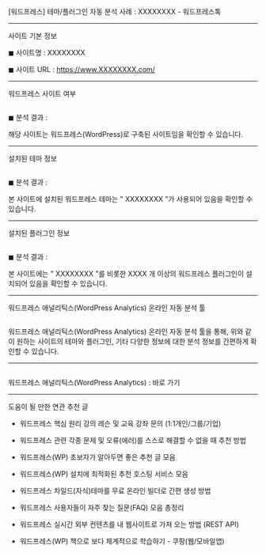 [워드프레스] 테마/플러그인 자동 분석 사례 : XXXXXXXX - 워드프레스톡

<hr>

사이트 기본 정보

◼︎ 사이트명 : XXXXXXXX

◼︎ 사이트 URL : https://www.XXXXXXXX.com/

<hr>

워드프레스 사이트 여부

<img>

◼︎ 분석 결과 :

해당 사이트는 워드프레스(WordPress)로 구축된 사이트임을 확인할 수 있습니다.

<hr>

설치된 테마 정보

<img>

◼︎ 분석 결과 :

본 사이트에 설치된 워드프레스 테마는 " XXXXXXXX "가 사용되어 있음을 확인할 수 있습니다.

<hr>

설치된 플러그인 정보

<img>

◼︎ 분석 결과 :

본 사이트에는 " XXXXXXXX "를 비롯한 XXXX 개 이상의 워드프레스 플러그인이 설치되어 있음을 확인할 수 있습니다.

<hr>

워드프레스 애널리틱스(WordPress Analytics) 온라인 자동 분석 툴

<img>

워드프레스 애널리틱스(WordPress Analytics) 온라인 자동 분석 툴을 통해, 위와 같이 원하는 사이트의 테마와 플러그인, 기타 다양한 정보에 대한 분석 정보를 간편하게 확인할 수 있습니다.

<hr>

<img>

워드프레스 애널리틱스(WordPress Analytics) :
바로 가기

<hr>

도움이 될 만한 연관 추천 글

- 워드프레스 핵심 원리 강의 레슨 및 교육 강좌 문의 (1:1개인/그룹/기업)

- 워드프레스 관련 각종 문제 및 오류(에러)를 스스로 해결할 수 없을 때 추천 방법

- 워드프레스(WP) 초보자가 알아두면 좋은 추천 글 모음

- 워드프레스(WP) 설치에 최적화된 추천 호스팅 서비스 모음

- 워드프레스 차일드(자식)테마를 무료 온라인 빌더로 간편 생성 방법

- 워드프레스 사용자들이 자주 찾는 질문(FAQ) 모음 총정리

- 워드프레스 실시간 외부 컨텐츠를 내 웹사이트로 가져 오는 방법 (REST API)

- 워드프레스(WP) 책으로 보다 체계적으로 학습하기 - 쿠팡(웹/모바일앱)
